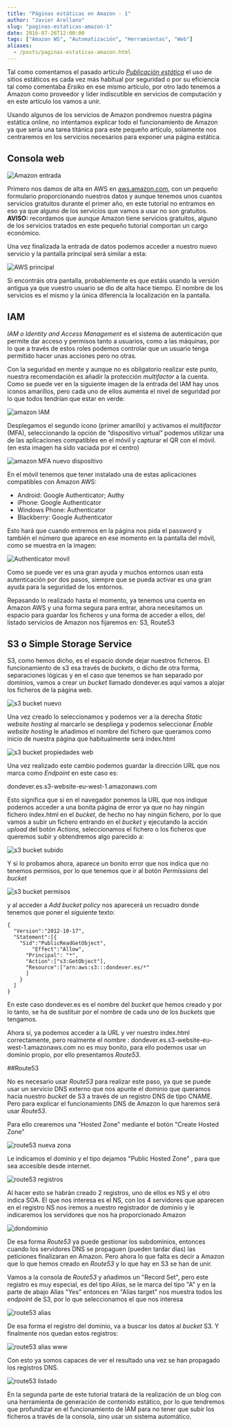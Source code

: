 ```yaml
---
title: "Páginas estáticas en Amazon - 1"
author: "Javier Arellano"
slug: "paginas-estaticas-amazon-1"
date: 2016-07-26T12:00:00
tags: ["Amazon WS", "Automatización", "Herramientas", "Web"]
aliases:
  - /posts/paginas-estaticas-amazon.html
---
```


Tal como comentamos el pasado artículo [*Publicación estática*](http://www.entredevyops.es/posts/publicacion-estatica.html) el uso de sitios estáticos es cada vez más habitual por seguridad o por su eficiencia tal como comentaba *Ersiko* en ese mismo artículo, por otro lado tenemos a Amazon como proveedor y líder indiscutible en servicios de computación y en este artículo los vamos a unir.

<!--more-->


Usando algunos de los servicios de Amazon pondremos nuestra página estática online, no intentamos explicar todo el funcionamiento de Amazon ya que sería una tarea titánica para este pequeño artículo, solamente nos centraremos en los servicios necesarios para exponer una página estática.

## Consola web

<img src='/images/paginas-estaticas-amazon-1.png' class='border align-center' alt='Amazon entrada' />

Primero nos damos de alta en AWS en [aws.amazon.com](https://aws.amazon.com/), con un pequeño formulario proporcionando nuestros datos y aunque tenemos unos cuantos servicios gratuitos durante el primer año, en este tutorial no entramos en eso ya que alguno de los servicios que vamos a usar no son gratuitos. **AVISO:** recordamos que aunque Amazon tiene servicios gratuitos, alguno de los servicios tratados en este pequeño tutorial comportan un cargo económico. 

Una vez finalizada la entrada de datos podemos acceder a nuestro nuevo servicio y la pantalla principal será similar a esta:

<img src='/images/paginas-estaticas-amazon-3.png' class='border align-center' alt='AWS principal' />

Si encontráis otra pantalla, probablemente es que estáis usando la versión antigua ya que vuestro usuario se dio de alta hace tiempo. El nombre de los servicios es el mismo y la única diferencia la localización en la pantalla. 

## IAM

*IAM o Identity and Access Management* es el sistema de autenticación que permite dar acceso y permisos tanto a usuarios, como a las máquinas, por lo que a través de estos roles podemos controlar que un usuario tenga permitido hacer unas acciones pero no otras.

Con la seguridad en mente y aunque no es obligatorio realizar este punto, nuestra recomendación es añadir la protección *multifactor* a la cuenta. Como se puede ver en la siguiente imagen de la entrada del IAM hay unos iconos amarillos, pero cada uno de ellos aumenta el nivel de seguridad por lo que todos tendrían que estar en verde:  

<img src='/images/paginas-estaticas-amazon-4.png' class='border align-center' alt='amazon IAM' />

Desplegamos el segundo icono (primer amarillo) y activamos el *multifactor* (MFA), seleccionando la opción de “dispositivo virtual” podemos utilizar una de las aplicaciones compatibles en el móvil y capturar el QR con el móvil. (en esta imagen ha sido vaciada por el centro) 

<img src='/images/paginas-estaticas-amazon-5.png' class='border align-center' alt='amazon MFA nuevo dispositivo' />

En el móvil tenemos que tener instalado una de estas aplicaciones compatibles con Amazon AWS:

- Android: Google Authenticator;  Authy
- iPhone: Google Authenticator
- Windows Phone: Authenticator
- Blackberry: Google Authenticator

Esto hará que cuando entremos en la página nos pida el password y también el número que aparece en ese momento en la pantalla del móvil, como se muestra en la imagen:

<img src='/images/paginas-estaticas-amazon-6.png' class='border align-center' alt='Authenticator movil' />

Como se puede ver es una gran ayuda y muchos entornos usan esta autenticación por dos pasos, siempre que se pueda activar es una gran ayuda para la seguridad de los entornos.

Repasando lo realizado hasta el momento, ya tenemos una cuenta en Amazon AWS y una forma segura para entrar, ahora necesitamos un espacio para guardar los ficheros y una forma de acceder a ellos, del listado servicios de Amazon nos fijaremos en: S3, Route53 


## S3 o Simple Storage Service

S3, como hemos dicho, es el espacio donde dejar nuestros ficheros. El funcionamiento de s3 esa través de *buckets*, o dicho de otra forma, separaciones lógicas y en el caso que tenemos se han separado por dominios, vamos a crear un *bucket* llamado dondever.es aquí vamos a alojar los ficheros de la página web.

<img src='/images/paginas-estaticas-amazon-7.png' class='border align-center' alt='s3 bucket nuevo' />

Una vez creado lo seleccionamos y podemos ver a la derecha *Static website hosting* al marcarlo se despliega y podemos seleccionar *Enable website hosting* le añadimos el nombre del fichero que queramos como inicio de nuestra página que habitualmente será index.html 

<img src='/images/paginas-estaticas-amazon-8.png' class='border align-center' alt='s3 bucket propiedades web' />

Una vez realizado este cambio podemos guardar la dirección URL que nos marca como *Endpoint* en este caso es:

dondever.es.s3-website-eu-west-1.amazonaws.com

Esto significa que si en el navegador ponemos la URL que nos indique podemos acceder a una bonita página de error ya que no hay ningún fichero index.html en el *bucket*, de hecho no hay ningún fichero, por lo que vamos a subir un fichero entrando en el *bucket* y ejecutando la acción *upload* del botón *Actions*, seleccionamos el fichero o los ficheros que queremos subir y obtendremos algo parecido a:

<img src='/images/paginas-estaticas-amazon-9.png' class='border align-center' alt='s3 bucket subido' />

Y si lo probamos ahora, aparece un bonito error que nos indica que no tenemos permisos, por lo que tenemos que ir al botón *Permissions* del *bucket*

<img src='/images/paginas-estaticas-amazon-10.png' class='border align-center' alt='s3 bucket permisos' />
 
y al acceder a *Add bucket policy* nos aparecerá un recuadro donde tenemos que poner el siguiente texto:

```
{
  "Version":"2012-10-17",
  "Statement":[{
	"Sid":"PublicReadGetObject",
        "Effect":"Allow",
	  "Principal": "*",
      "Action":["s3:GetObject"],
      "Resource":["arn:aws:s3:::dondever.es/*"
      ]
    }
  ]
}
```

En este caso dondever.es es el nombre del *bucket* que hemos creado y por lo tanto, se ha de sustituir por el nombre de cada uno de los *buckets* que tengamos. 

Ahora sí, ya podemos acceder a la URL y ver nuestro index.html correctamente, pero realmente el nombre : dondever.es.s3-website-eu-west-1.amazonaws.com no es muy bonito, para ello podemos usar un dominio propio, por ello presentamos *Route53*.

##Route53

No es necesario usar *Route53* para realizar este paso, ya que se puede usar un servicio DNS externo que nos apunte el dominio que queramos hacia nuestro *bucket* de S3 a través de un registro DNS de tipo CNAME. Pero para explicar el funcionamiento DNS de Amazon lo que haremos será usar *Route53*.

Para ello crearemos una "Hosted Zone" mediante el botón "Create Hosted Zone"

<img src='/images/paginas-estaticas-amazon-11.png' class='border align-center' alt='route53 nueva zona' />

Le indicamos el dominio y el tipo dejamos "Public Hosted Zone" , para que sea accesible desde internet.

<img src='/images/paginas-estaticas-amazon-12.png' class='border align-center' alt='route53 registros' />

Al hacer esto se habrán creado 2 registros, uno de ellos es NS y el otro indica SOA. El que nos interesa es el NS, con los 4 servidores que aparecen en el registro NS nos iremos a nuestro registrador de dominio y le indicaremos los servidores que nos ha proporcionado Amazon

<img src='/images/paginas-estaticas-amazon-13.png' class='border align-center' alt='dondominio' />

De esa forma *Route53* ya puede gestionar los subdominios, entonces cuando los servidores DNS se propaguen (pueden tardar días) las peticiones finalizaran en Amazon. Pero ahora lo que falta es decir a Amazon que lo que hemos creado en *Route53* y lo que hay en S3 se han de unir.

Vamos a la consola de *Route53* y añadimos un "Record Set", pero este registro es  muy especial, es del tipo *Alias*, se le marca del tipo "A" y en la parte de abajo Alias "Yes" entonces en "Alias target" nos muestra todos los *endpoint* de S3, por lo que seleccionamos el que nos interesa

<img src='/images/paginas-estaticas-amazon-14.png' class='border align-center' alt='route53 alias' />

De esa forma el registro del dominio, va a buscar los datos al *bucket* S3. Y finalmente nos quedan estos registros:

<img src='/images/paginas-estaticas-amazon-15.png' class='border align-center' alt='route53 alias www' />

Con esto ya somos capaces de ver el resultado una vez se han propagado los registros DNS.

<img src='/images/paginas-estaticas-amazon-16.png' class='border align-center' alt='route53 listado' />

En la segunda parte de este tutorial tratará de la realización de un blog con una herramienta de generación de contenido estático, por lo que tendremos que profundizar en el funcionamiento de IAM para no tener que subir los ficheros a través de la consola, sino usar un sistema automático.
